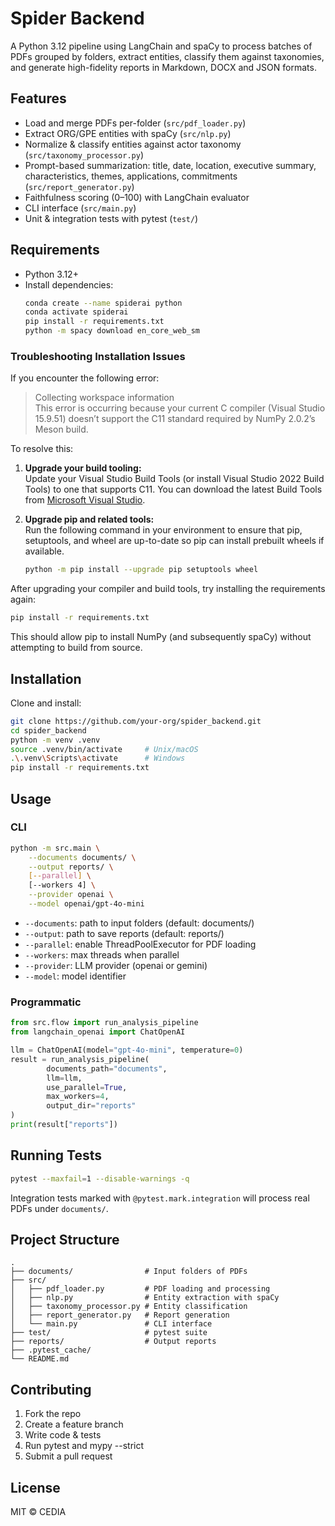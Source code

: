 # Spider Backend

A Python 3.12 pipeline using LangChain and spaCy to process batches of PDFs grouped by folders, extract entities, classify them against taxonomies, and generate high-fidelity reports in Markdown, DOCX and JSON formats.

## Features

- Load and merge PDFs per-folder (`src/pdf_loader.py`)
- Extract ORG/GPE entities with spaCy (`src/nlp.py`)
- Normalize & classify entities against actor taxonomy (`src/taxonomy_processor.py`)
- Prompt-based summarization: title, date, location, executive summary, characteristics, themes, applications, commitments (`src/report_generator.py`)
- Faithfulness scoring (0–100) with LangChain evaluator
- CLI interface (`src/main.py`)
- Unit & integration tests with pytest (`test/`)

## Requirements

- Python 3.12+
- Install dependencies:
    ```sh
    conda create --name spiderai python
    conda activate spiderai
    pip install -r requirements.txt
    python -m spacy download en_core_web_sm
    ```

### Troubleshooting Installation Issues

If you encounter the following error:

> Collecting workspace information  
> This error is occurring because your current C compiler (Visual Studio 15.9.51) doesn’t support the C11 standard required by NumPy 2.0.2’s Meson build.

To resolve this:

1. **Upgrade your build tooling:**  
   Update your Visual Studio Build Tools (or install Visual Studio 2022 Build Tools) to one that supports C11. You can download the latest Build Tools from [Microsoft Visual Studio](https://visualstudio.microsoft.com/downloads/).

2. **Upgrade pip and related tools:**  
   Run the following command in your environment to ensure that pip, setuptools, and wheel are up-to-date so pip can install prebuilt wheels if available.

    ```sh
    python -m pip install --upgrade pip setuptools wheel
    ```

After upgrading your compiler and build tools, try installing the requirements again:

```sh
pip install -r requirements.txt
```

This should allow pip to install NumPy (and subsequently spaCy) without attempting to build from source.

## Installation

Clone and install:

```sh
git clone https://github.com/your-org/spider_backend.git
cd spider_backend
python -m venv .venv
source .venv/bin/activate     # Unix/macOS
.\.venv\Scripts\activate      # Windows
pip install -r requirements.txt
```

## Usage

### CLI

```sh
python -m src.main \
    --documents documents/ \
    --output reports/ \
    [--parallel] \
    [--workers 4] \
    --provider openai \
    --model openai/gpt-4o-mini
```

- `--documents`: path to input folders (default: documents/)
- `--output`: path to save reports (default: reports/)
- `--parallel`: enable ThreadPoolExecutor for PDF loading
- `--workers`: max threads when parallel
- `--provider`: LLM provider (openai or gemini)
- `--model`: model identifier

### Programmatic

```python
from src.flow import run_analysis_pipeline
from langchain_openai import ChatOpenAI

llm = ChatOpenAI(model="gpt-4o-mini", temperature=0)
result = run_analysis_pipeline(
        documents_path="documents",
        llm=llm,
        use_parallel=True,
        max_workers=4,
        output_dir="reports"
)
print(result["reports"])
```

## Running Tests

```sh
pytest --maxfail=1 --disable-warnings -q
```

Integration tests marked with `@pytest.mark.integration` will process real PDFs under `documents/`.

## Project Structure

```
.
├── documents/                # Input folders of PDFs
├── src/
│   ├── pdf_loader.py         # PDF loading and processing
│   ├── nlp.py                # Entity extraction with spaCy
│   ├── taxonomy_processor.py # Entity classification
│   ├── report_generator.py   # Report generation
│   └── main.py               # CLI interface
├── test/                     # pytest suite
├── reports/                  # Output reports
├── .pytest_cache/
└── README.md
```

## Contributing

1. Fork the repo
2. Create a feature branch
3. Write code & tests
4. Run pytest and mypy --strict
5. Submit a pull request

## License

MIT © CEDIA